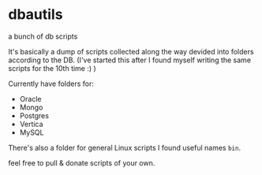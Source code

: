 # dbautils
a bunch of db scripts

It's basically a dump of scripts collected along the way devided into folders according to the DB.
(I've started this after I found myself writing the same scripts for the 10th time :) )

Currently have folders for:
- Oracle
- Mongo
- Postgres
- Vertica
- MySQL

There's also a folder for general Linux scripts I found useful names `bin`.

feel free to pull & donate scripts of your own.
